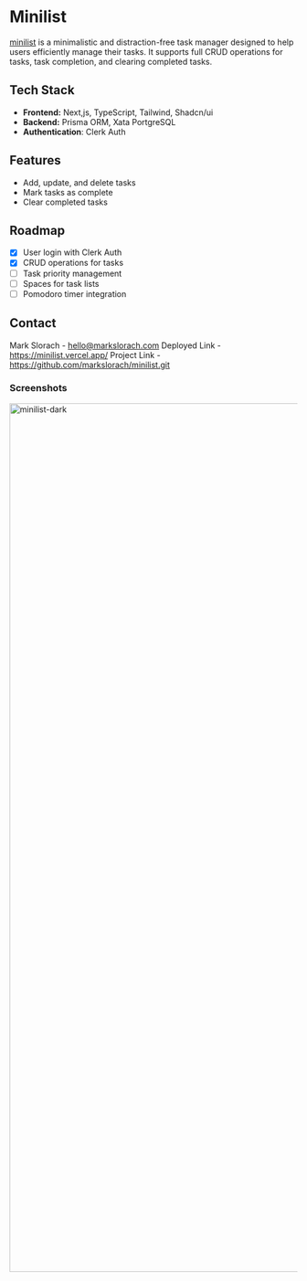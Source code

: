# Minilist
[minilist](https://minilist.vercel.app/) is a minimalistic and distraction-free task manager designed to help users efficiently manage their tasks. It supports full CRUD operations for tasks, task completion, and clearing completed tasks.

## Tech Stack
- **Frontend:** Next,js, TypeScript, Tailwind, Shadcn/ui
- **Backend:** Prisma ORM, Xata PortgreSQL
- **Authentication**: Clerk Auth

## Features
* Add, update, and delete tasks
* Mark tasks as complete
* Clear completed tasks

## Roadmap
- [x] User login with Clerk Auth
- [x] CRUD operations for tasks
- [ ] Task priority management
- [ ] Spaces for task lists
- [ ] Pomodoro timer integration

## Contact
Mark Slorach - hello@markslorach.com
Deployed Link - https://minilist.vercel.app/
Project Link - https://github.com/markslorach/minilist.git

### Screenshots

<img width="1521" alt="minilist-dark" src="https://github.com/markslorach/minilist/assets/15185553/e6dd1882-3447-44e0-aab3-a8dfdec04d71">
